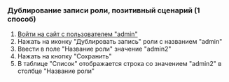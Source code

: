 ### Дублирование записи роли, позитивный сценарий (1 способ)

1. [Войти на сайт с пользователем "admin"](../../../../0.%20Шаги/1.%20Войти%20на%20сайт%20с%20пользователем%20username.md)
1. Нажать на иконку "Дублировать запись" роли с названием "admin"
1. Ввести в поле "Название роли" значение "admin2"
1. Нажать на кнопку "Сохранить"
1. В таблице "Список" отображается строка со значением "admin2" в столбце "Название роли"